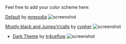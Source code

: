 Feel free to add your color scheme here:

[Default](https://gist.github.com/mrexodia/3a60196a5196e4c73a05) by [mrexodia](http://mrexodia.cf)
![screenshot](http://i.imgur.com/2lW8pqm.png)

[Mostly black and Jumps’n’calls](https://gist.github.com/mrexodia/759f842a0660684c13fa5b2bb41873f2) by [cypher](https://forum.tuts4you.com/user/77269-cypher/)
![screenshot](http://i.imgur.com/14UUN0t.png)

- [Dark Theme](https://gist.github.com/mrexodia/5b560dd1671577d1f214dec549f3edc0) by [tr4ceflow](http://blog.tr4ceflow.com/)
![screenshot](http://i.imgur.com/jDIWpRJ.png)

